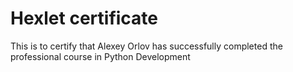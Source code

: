 # Hexlet certificate
This is to certify that Alexey Orlov has successfully completed the professional course in Python Development
